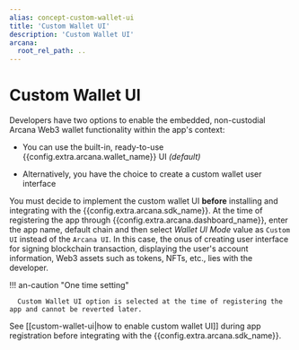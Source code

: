 ```yaml
---
alias: concept-custom-wallet-ui
title: 'Custom Wallet UI'
description: 'Custom Wallet UI'
arcana:
  root_rel_path: ..
---
```


# Custom Wallet UI

Developers have two options to enable the embedded, non-custodial Arcana Web3 wallet functionality within the app's context:

* You can use the built-in, ready-to-use {{config.extra.arcana.wallet_name}} UI *(default)*

* Alternatively, you have the choice to create a custom wallet user interface

You must decide to implement the custom wallet UI **before** installing and integrating with the {{config.extra.arcana.sdk_name}}. At the time of registering the app through {{config.extra.arcana.dashboard_name}}, enter the app name, default chain and then select *Wallet UI Mode* value as `Custom UI` instead of the `Arcana UI`. In this case, the onus of creating user interface for signing blockchain transaction, displaying the user's account information, Web3 assets such as tokens, NFTs, etc., lies with the developer.

!!! an-caution "One time setting"

      Custom Wallet UI option is selected at the time of registering the app and cannot be reverted later. 

See [[custom-wallet-ui|how to enable custom wallet UI]] during app registration before integrating with the {{config.extra.arcana.sdk_name}}.